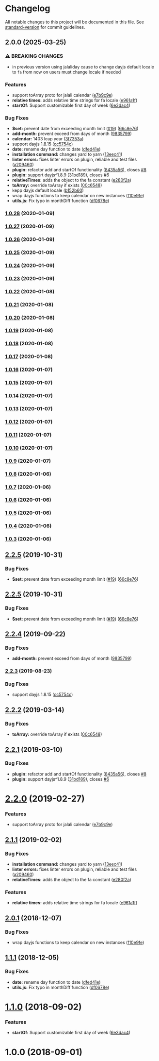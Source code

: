 # Changelog

All notable changes to this project will be documented in this file. See [standard-version](https://github.com/conventional-changelog/standard-version) for commit guidelines.

## 2.0.0 (2025-03-25)


### ⚠ BREAKING CHANGES

* in previous version using jalaliday cause to change dayjs default locale to `fa`
from now on users must change locale if needed

### Features

* support toArray proto for jalali calendar ([e7b9c9e](https://github.com/YumcoderCom/antd-dayjs-jalali/commit/e7b9c9ec1a351208f96a02ae3957f6612c9f070f))
* **relative times:** adds relative time strings for fa locale ([e961a1f](https://github.com/YumcoderCom/antd-dayjs-jalali/commit/e961a1f585330f24b319c98ea97008b41d117070))
* **startOf:** Support customizable first day of week ([6e3dac4](https://github.com/YumcoderCom/antd-dayjs-jalali/commit/6e3dac4c6846c076adc14d9c5b1f9fa588c75398))


### Bug Fixes

* **$set:** prevent date from exceeding month limit ([#19](https://github.com/YumcoderCom/antd-dayjs-jalali/issues/19)) ([66c8e76](https://github.com/YumcoderCom/antd-dayjs-jalali/commit/66c8e765901dde2a4901ab23dc6bd95d33fe326f))
* **add-month:** prevent exceed from days of month ([9835799](https://github.com/YumcoderCom/antd-dayjs-jalali/commit/9835799c757b3db8cade2dbedef7d126216dcd7e))
* **calendar:** 1403 leap year ([3f7353a](https://github.com/YumcoderCom/antd-dayjs-jalali/commit/3f7353a71bf7cba2a5e802162502dca34ad46bde))
* support dayjs 1.8.15 ([cc5754c](https://github.com/YumcoderCom/antd-dayjs-jalali/commit/cc5754c87d6183fae890b538b1073bf1a0a5a434))
* **date:** rename day function to date ([dfed41e](https://github.com/YumcoderCom/antd-dayjs-jalali/commit/dfed41eca079ac289634b7b544e4ca17bfdbe8d9))
* **installation command:** changes yard to yarn ([13eec41](https://github.com/YumcoderCom/antd-dayjs-jalali/commit/13eec4167ecb934be26785a8179f53055d523917))
* **linter errors:** fixes linter errors on plugin, reliable and test files ([a209460](https://github.com/YumcoderCom/antd-dayjs-jalali/commit/a2094604daedeea6772d7d3d7547e36189f726dd))
* **plugin:** refactor add and startOf functionality ([8435a56](https://github.com/YumcoderCom/antd-dayjs-jalali/commit/8435a560cdf83a5fce34a7f9cc92960664875a3b)), closes [#8](https://github.com/YumcoderCom/antd-dayjs-jalali/issues/8)
* **plugin:** support dayjs^1.8.9 ([31bd189](https://github.com/YumcoderCom/antd-dayjs-jalali/commit/31bd189b5b03d7fce1be80017a78ff5d2fc3c2ad)), closes [#6](https://github.com/YumcoderCom/antd-dayjs-jalali/issues/6)
* **relativeTimes:** adds the object to the fa constant ([e280f2a](https://github.com/YumcoderCom/antd-dayjs-jalali/commit/e280f2aff5004487da44738568e88bd0082b1e49))
* **toArray:** override toArray if exists ([00c6548](https://github.com/YumcoderCom/antd-dayjs-jalali/commit/00c6548d7de68566027d416b141a19b61f0268c7))
* kepp dayjs default locale ([b152b60](https://github.com/YumcoderCom/antd-dayjs-jalali/commit/b152b6051cfeb183b225daa812a3a98cae4fc8f5))
* wrap dayjs functions to keep calendar on new instances ([f10e9fe](https://github.com/YumcoderCom/antd-dayjs-jalali/commit/f10e9fe2aaa6f27c4b59241dc7393d9b43082ec6))
* **utils.js:** Fix typo in monthDiff function ([df0678e](https://github.com/YumcoderCom/antd-dayjs-jalali/commit/df0678e1c5bdae6ef41f3ecc85e4acbe910e2241))

### [1.0.28](https://github.com/YumcoderCom/antd-dayjs-jalali/compare/v1.0.27...v1.0.28) (2020-01-09)

### [1.0.27](https://github.com/YumcoderCom/antd-dayjs-jalali/compare/v1.0.26...v1.0.27) (2020-01-09)

### [1.0.26](https://github.com/YumcoderCom/antd-dayjs-jalali/compare/v1.0.25...v1.0.26) (2020-01-09)

### [1.0.25](https://github.com/YumcoderCom/antd-dayjs-jalali/compare/v1.0.24...v1.0.25) (2020-01-09)

### [1.0.24](https://github.com/YumcoderCom/antd-dayjs-jalali/compare/v1.0.23...v1.0.24) (2020-01-09)

### [1.0.23](https://github.com/YumcoderCom/antd-dayjs-jalali/compare/v1.0.22...v1.0.23) (2020-01-09)

### [1.0.22](https://github.com/YumcoderCom/antd-dayjs-jalali/compare/v1.0.21...v1.0.22) (2020-01-08)

### [1.0.21](https://github.com/YumcoderCom/antd-dayjs-jalali/compare/v1.0.20...v1.0.21) (2020-01-08)

### [1.0.20](https://github.com/YumcoderCom/antd-dayjs-jalali/compare/v1.0.19...v1.0.20) (2020-01-08)

### [1.0.19](https://github.com/YumcoderCom/antd-dayjs-jalali/compare/v1.0.18...v1.0.19) (2020-01-08)

### [1.0.18](https://github.com/YumcoderCom/antd-dayjs-jalali/compare/v1.0.17...v1.0.18) (2020-01-08)

### [1.0.17](https://github.com/YumcoderCom/antd-dayjs-jalali/compare/v1.0.16...v1.0.17) (2020-01-08)

### [1.0.16](https://github.com/YumcoderCom/antd-dayjs-jalali/compare/v1.0.15...v1.0.16) (2020-01-07)

### [1.0.15](https://github.com/YumcoderCom/antd-dayjs-jalali/compare/v1.0.14...v1.0.15) (2020-01-07)

### [1.0.14](https://github.com/YumcoderCom/antd-dayjs-jalali/compare/v1.0.13...v1.0.14) (2020-01-07)

### [1.0.13](https://github.com/YumcoderCom/antd-dayjs-jalali/compare/v1.0.12...v1.0.13) (2020-01-07)

### [1.0.12](https://github.com/YumcoderCom/antd-dayjs-jalali/compare/v1.0.11...v1.0.12) (2020-01-07)

### [1.0.11](https://github.com/YumcoderCom/antd-dayjs-jalali/compare/v1.0.10...v1.0.11) (2020-01-07)

### [1.0.10](https://github.com/YumcoderCom/antd-dayjs-jalali/compare/v1.0.9...v1.0.10) (2020-01-07)

### [1.0.9](https://github.com/YumcoderCom/antd-dayjs-jalali/compare/v1.0.8...v1.0.9) (2020-01-07)

### [1.0.8](https://github.com/YumcoderCom/antd-dayjs-jalali/compare/v1.0.7...v1.0.8) (2020-01-06)

### [1.0.7](https://github.com/YumcoderCom/antd-dayjs-jalali/compare/v1.0.6...v1.0.7) (2020-01-06)

### [1.0.6](https://github.com/YumcoderCom/antd-dayjs-jalali/compare/v1.0.5...v1.0.6) (2020-01-06)

### [1.0.5](https://github.com/YumcoderCom/antd-dayjs-jalali/compare/v1.0.4...v1.0.5) (2020-01-06)

### [1.0.4](https://github.com/YumcoderCom/antd-dayjs-jalali/compare/v1.0.3...v1.0.4) (2020-01-06)

### [1.0.3](https://github.com/YumcoderCom/antd-dayjs-jalali/compare/v2.2.5...v1.0.3) (2020-01-06)

## [2.2.5](https://github.com/alibaba-aero/jalaliday/compare/v2.2.4...v2.2.5) (2019-10-31)


### Bug Fixes

* **$set:** prevent date from exceeding month limit ([#19](https://github.com/alibaba-aero/jalaliday/issues/19)) ([66c8e76](https://github.com/alibaba-aero/jalaliday/commit/66c8e76))



## [2.2.5](https://github.com/alibaba-aero/jalaliday/compare/v2.2.4...v2.2.5) (2019-10-31)


### Bug Fixes

* **$set:** prevent date from exceeding month limit ([#19](https://github.com/alibaba-aero/jalaliday/issues/19)) ([66c8e76](https://github.com/alibaba-aero/jalaliday/commit/66c8e76))



## [2.2.4](https://github.com/alibaba-aero/jalaliday/compare/v2.2.3...v2.2.4) (2019-09-22)


### Bug Fixes

* **add-month:** prevent exceed from days of month ([9835799](https://github.com/alibaba-aero/jalaliday/commit/9835799))

### [2.2.3](https://github.com/alibaba-aero/jalaliday/compare/v2.2.2...v2.2.3) (2019-08-23)


### Bug Fixes

* support dayjs 1.8.15 ([cc5754c](https://github.com/alibaba-aero/jalaliday/commit/cc5754c))

## [2.2.2](https://github.com/alibaba-aero/jalaliday/compare/v2.2.1...v2.2.2) (2019-03-14)


### Bug Fixes

* **toArray:** override toArray if exists ([00c6548](https://github.com/alibaba-aero/jalaliday/commit/00c6548))



## [2.2.1](https://github.com/alibaba-aero/jalaliday/compare/v2.2.0...v2.2.1) (2019-03-10)


### Bug Fixes

* **plugin:** refactor add and startOf functionality ([8435a56](https://github.com/alibaba-aero/jalaliday/commit/8435a56)), closes [#8](https://github.com/alibaba-aero/jalaliday/issues/8)
* **plugin:** support dayjs^1.8.9 ([31bd189](https://github.com/alibaba-aero/jalaliday/commit/31bd189)), closes [#6](https://github.com/alibaba-aero/jalaliday/issues/6)



<a name="2.2.0"></a>
# [2.2.0](https://github.com/alibaba-aero/jalaliday/compare/v2.1.1...v2.2.0) (2019-02-27)


### Features

* support toArray proto for jalali calendar ([e7b9c9e](https://github.com/alibaba-aero/jalaliday/commit/e7b9c9e))



<a name="2.1.1"></a>
## [2.1.1](https://github.com/alibaba-aero/jalaliday/compare/v2.0.1...v2.1.1) (2019-02-02)


### Bug Fixes

* **installation command:** changes yard to yarn ([13eec41](https://github.com/alibaba-aero/jalaliday/commit/13eec41))
* **linter errors:** fixes linter errors on plugin, reliable and test files ([a209460](https://github.com/alibaba-aero/jalaliday/commit/a209460))
* **relativeTimes:** adds the object to the fa constant ([e280f2a](https://github.com/alibaba-aero/jalaliday/commit/e280f2a))


### Features

* **relative times:** adds relative time strings for fa locale ([e961a1f](https://github.com/alibaba-aero/jalaliday/commit/e961a1f))



<a name="2.0.1"></a>
## [2.0.1](https://github.com/alibaba-aero/jalaliday/compare/v2.0.0...v2.0.1) (2018-12-07)


### Bug Fixes

* wrap dayjs functions to keep calendar on new instances ([f10e9fe](https://github.com/alibaba-aero/jalaliday/commit/f10e9fe))



<a name="1.1.1"></a>
## [1.1.1](https://github.com/alibaba-aero/jalaliday/compare/v1.1.0...v1.1.1) (2018-12-05)


### Bug Fixes

* **date:** rename day function to date ([dfed41e](https://github.com/alibaba-aero/jalaliday/commit/dfed41e))
* **utils.js:** Fix typo in monthDiff function ([df0678e](https://github.com/alibaba-aero/jalaliday/commit/df0678e))



<a name="1.1.0"></a>
# [1.1.0](https://github.com/alibaba-aero/jalaliday/compare/v1.0.0...v1.1.0) (2018-09-02)


### Features

* **startOf:** Support customizable first day of week ([6e3dac4](https://github.com/alibaba-aero/jalaliday/commit/6e3dac4))



<a name="1.0.0"></a>
# 1.0.0 (2018-09-01)
